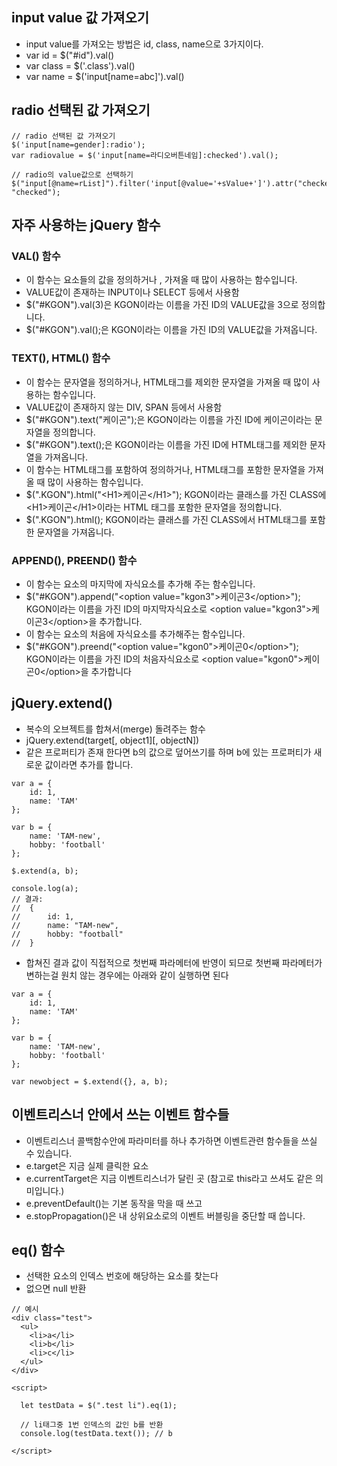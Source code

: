 ## input value 값 가져오기
- input value를 가져오는 방법은 id, class, name으로 3가지이다.
- var id = $("#id").val()
- var class = $('.class').val()
- var name = $('input[name=abc]').val()

## radio 선택된 값 가져오기
```
// radio 선택된 값 가져오기 
$('input[name=gender]:radio'); 
var radiovalue = $('input[name=라디오버튼네임]:checked').val();

// radio의 value값으로 선택하기 
$("input[@name=rList]").filter('input[@value='+sValue+']').attr("checked", "checked");
```

## 자주 사용하는 jQuery 함수
### VAL() 함수
- 이 함수는 요소들의 값을 정의하거나 , 가져올 때 많이 사용하는 함수입니다. 
- VALUE값이 존재하는 INPUT이나 SELECT 등에서 사용함
- $("#KGON").val(3)은 KGON이라는 이름을 가진 ID의 VALUE값을 3으로 정의합니다. 
- $("#KGON").val();은 KGON이라는 이름을 가진 ID의 VALUE값을 가져옵니다.

### TEXT(), HTML() 함수
- 이 함수는 문자열을 정의하거나, HTML태그를 제외한 문자열을 가져올 때 많이 사용하는 함수입니다. 
- VALUE값이 존재하지 않는 DIV, SPAN 등에서 사용함
- $("#KGON").text("케이곤");은 KGON이라는 이름을 가진 ID에 케이곤이라는 문자열을 정의합니다. 
- $("#KGON").text();은 KGON이라는 이름을 가진 ID에 HTML태그를 제외한 문자열을 가져옵니다. 
- 이 함수는 HTML태그를 포함하여 정의하거나, HTML태그를 포함한 문자열을 가져올 때 많이 사용하는 함수입니다.
- $(".KGON").html("\<H1>케이곤\</H1>"); KGON이라는 클래스를 가진 CLASS에 \<H1>케이곤\</H1>이라는 HTML 태그를 포함한 문자열을 정의합니다. 
- $(".KGON").html(); KGON이라는 클래스를 가진 CLASS에서 HTML태그를 포함한 문자열을 가져옵니다.

### APPEND(), PREEND() 함수
- 이 함수는 요소의 마지막에 자식요소를 추가해 주는 함수입니다.
- $("#KGON").append("\<option value="kgon3">케이곤3\</option>"); KGON이라는 이름을 가진 ID의 마지막자식요소로 \<option value="kgon3">케이곤3\</option>을 추가합니다. 
- 이 함수는 요소의 처음에 자식요소를 추가해주는 함수입니다.
- $("#KGON").preend("\<option value="kgon0">케이곤0\</option>"); KGON이라는 이름을 가진 ID의 처음자식요소로 \<option value="kgon0">케이곤0\</option>을 추가합니다

## jQuery.extend()
- 복수의 오브젝트를 합쳐서(merge) 돌려주는 함수
- jQuery.extend(target[, object1][, objectN])
- 같은 프로퍼티가 존재 한다면 b의 값으로 덮어쓰기를 하며 b에 있는 프로퍼티가 새로운 값이라면 추가를 합니다.
```
var a = {
    id: 1,
    name: 'TAM'
};
 
var b = {
    name: 'TAM-new',
    hobby: 'football'  
};
 
$.extend(a, b);
 
console.log(a);
// 결과:
//  {
//      id: 1,
//      name: "TAM-new",
//      hobby: "football"
//  }
```
- 합쳐진 결과 값이 직접적으로 첫번째 파라메터에 반영이 되므로 첫번째 파라메터가 변하는걸 원치 않는 경우에는 아래와 같이 실행하면 된다
```
var a = {
    id: 1,
    name: 'TAM'
};
 
var b = {
    name: 'TAM-new',
    hobby: 'football'  
};
 
var newobject = $.extend({}, a, b);
```
## 이벤트리스너 안에서 쓰는 이벤트 함수들 
- 이벤트리스너 콜백함수안에 파라미터를 하나 추가하면 이벤트관련 함수들을 쓰실 수 있습니다. 
- e.target은 지금 실제 클릭한 요소
- e.currentTarget은 지금 이벤트리스너가 달린 곳 (참고로 this라고 쓰셔도 같은 의미입니다.)
- e.preventDefault()는 기본 동작을 막을 때 쓰고 
- e.stopPropagation()은 내 상위요소로의 이벤트 버블링을 중단할 때 씁니다. 

## eq() 함수
- 선택한 요소의 인덱스 번호에 해당하는 요소를 찾는다
- 없으면 null 반환

```
// 예시
<div class="test">
  <ul>
    <li>a</li>
    <li>b</li>
    <li>c</li>
  </ul>
</div>

<script>
  
  let testData = $(".test li").eq(1);

  // li태그중 1번 인덱스의 값인 b를 반환
  console.log(testData.text()); // b

</script>
```









